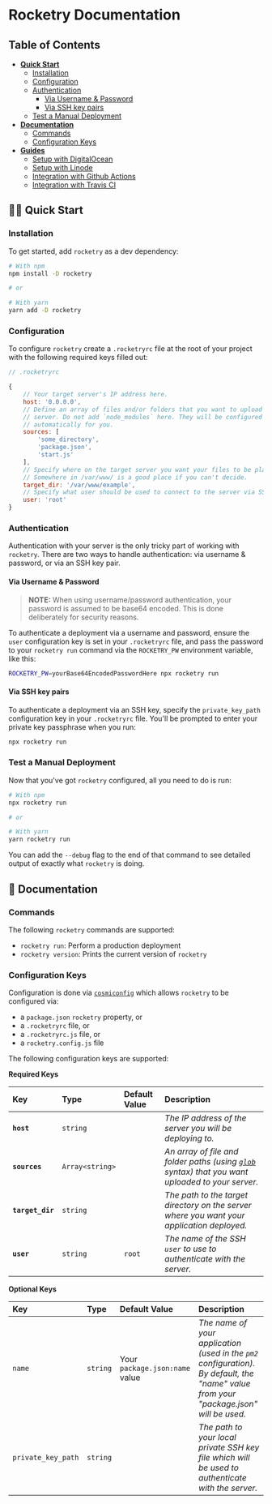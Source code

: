 # Rocketry Documentation

## Table of Contents

- [**Quick Start**](#quick-start)
	- [Installation](#installation)
	- [Configuration](#configuration)
	- [Authentication](#authentication)
		- [Via Username & Password](#auth-user-password)
		- [Via SSH key pairs](#auth-ssh)
	- [Test a Manual Deployment](#manual-deployment)
- [**Documentation**](#documentation)
	- [Commands](#commands)
	- [Configuration Keys](#configuration-keys)
- [**Guides**](/docs/guides/README.md)
	- [Setup with DigitalOcean](/docs/guides/digitalocean.md)
	- [Setup with Linode](/docs/guides/linode.md)
	- [Integration with Github Actions](/docs/guides/github-actions.md)
	- [Integration with Travis CI](/docs/guides/travis-ci.md)

## 🏃🏼‍ Quick Start
<a name="quick-start" />

### Installation
<a name="installation" />

To get started, add `rocketry` as a dev dependency:

```sh
# With npm
npm install -D rocketry

# or

# With yarn
yarn add -D rocketry
```

### Configuration
<a name="configuration" />

To configure `rocketry` create a `.rocketryrc` file at the root of your project with the following required keys filled out:

```js
// .rocketryrc

{
	// Your target server's IP address here.
	host: '0.0.0.0',
	// Define an array of files and/or folders that you want to upload to the
	// server. Do not add `node_modules` here. They will be configured
	// automatically for you.
	sources: [
		'some_directory',
		'package.json',
		'start.js'
	],
	// Specify where on the target server you want your files to be placed.
	// Somewhere in /var/www/ is a good place if you can't decide.
	target_dir: '/var/www/example',
	// Specify what user should be used to connect to the server via SSH.
	user: 'root'
}
```

### Authentication
<a name="authentication" />

Authentication with your server is the only tricky part of working with `rocketry`. There are two ways to handle authentication: via username & password, or via an SSH key pair.

#### Via Username & Password
<a name="auth-user-password" />

> **NOTE:** When using username/password authentication, your password is assumed to be base64 encoded. This is done deliberately for security reasons.

To authenticate a deployment via a username and password, ensure the `user` configuration key is set in your `.rocketryrc` file, and pass the password to your `rocketry run` command via the `ROCKETRY_PW` environment variable, like this:

```sh
ROCKETRY_PW=yourBase64EncodedPasswordHere npx rocketry run
```

#### Via SSH key pairs
<a name="auth-ssh" />

To authenticate a deployment via an SSH key, specify the `private_key_path` configuration key in your `.rocketryrc` file. You'll be prompted to enter your private key passphrase when you run:

```sh
npx rocketry run
```

### Test a Manual Deployment
<a name="manual-deployment" />

Now that you've got `rocketry` configured, all you need to do is run:

```sh
# With npm
npx rocketry run

# or

# With yarn
yarn rocketry run
```

You can add the `--debug` flag to the end of that command to see detailed output of exactly what `rocketry` is doing.

## 📝 Documentation
<a name="documentation" />

### Commands
<a name="commands" />

The following `rocketry` commands are supported:

- `rocketry run`: Perform a production deployment
- `rocketry version`: Prints the current version of `rocketry`

### Configuration Keys
<a name="configuration-keys" />

Configuration is done via [`cosmiconfig`](https://github.com/davidtheclark/cosmiconfig) which allows `rocketry` to be configured via:

- a `package.json` `rocketry` property, or
- a `.rocketryrc` file, or
- a `.rocketryrc.js` file, or
- a `rocketry.config.js` file

The following configuration keys are supported:

**Required Keys**

| Key              | Type            | Default Value | Description                                                                                                                             |
|:-----------------|:----------------|:--------------|:----------------------------------------------------------------------------------------------------------------------------------------|
| **`host`**       | `string`        |               | _The IP address of the server you will be deploying to._                                                                                |
| **`sources`**    | `Array<string>` |               | _An array of file and folder paths (using [`glob`](https://github.com/isaacs/node-glob) syntax) that you want uploaded to your server._ |
| **`target_dir`** | `string`        |               | _The path to the target directory on the server where you want your application deployed._                                              |
| **`user`**       | `string`        | `root`        | _The name of the SSH `user` to use to authenticate with the server._                                                                    |

**Optional Keys**

| Key                | Type     | Default Value                  | Description                                                                                                                           |
|:-------------------|:---------|:-------------------------------|:--------------------------------------------------------------------------------------------------------------------------------------|
| `name`             | `string` | Your `package.json:name` value | _The name of your application (used in the `pm2` configuration). By default, the "name" value from your "package.json" will be used._ |
| `private_key_path` | `string` |                                | _The path to your local private SSH key file which will be used to authenticate with the server._                                     |
